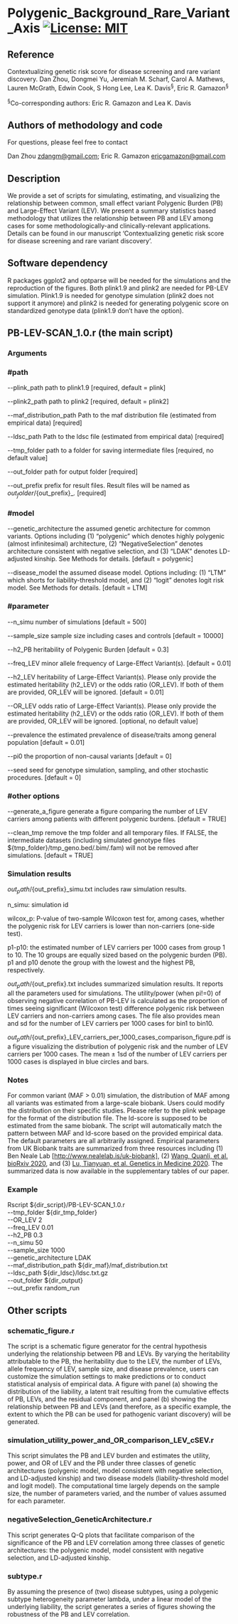 # Polygenic_Background_Rare_Variant_Axis [![License: MIT](https://img.shields.io/badge/License-MIT-yellow.svg)](https://github.com/gamazonlab/Polygenic_Background_Rare_Variant_Axis/blob/master/LICENSE) 

## Reference

Contextualizing genetic risk score for disease screening and rare variant discovery. Dan Zhou, Dongmei Yu, Jeremiah M. Scharf, Carol A. Mathews, Lauren McGrath, Edwin Cook, S Hong Lee, Lea K. Davis<sup>§</sup>, Eric R. Gamazon<sup>§</sup>

<sup>§</sup>Co-corresponding authors:  Eric R. Gamazon and Lea K. Davis

## Authors of methodology and code

For questions, please feel free to contact

Dan Zhou zdangm@gmail.com;
Eric R. Gamazon ericgamazon@gmail.com  

## Description

We provide a set of scripts for simulating, estimating, and visualizing the relationship between common, small effect variant Polygenic Burden (PB) and Large-Effect Variant (LEV). We present a summary statistics based methodology that utilizes the relationship between PB and LEV among cases for some methodologically-and clinically-relevant applications. Details can be found in our manuscript ‘Contextualizing genetic risk score for disease screening and rare variant discovery’.

## Software dependency

R packages ggplot2 and optparse will be needed for the simulations and the reproduction of the figures. Both plink1.9 and plink2 are needed for PB-LEV simulation. Plink1.9 is needed for genotype simulation (plink2 does not support it anymore) and plink2 is needed for generating polygenic score on standardized genotype data (plink1.9 don’t have the option).


## PB-LEV-SCAN_1.0.r (the main script)

### Arguments

### #path

--plink_path path to plink1.9 [required, default = plink]

--plink2_path path to plink2 [required, default = plink2]

--maf_distribution_path Path to the maf distribution file (estimated from empirical data) [required]

--ldsc_path Path to the ldsc file (estimated from empirical data) [required]

--tmp_folder path to a folder for saving intermediate files [required, no default value]

--out_folder path for output folder [required]

--out_prefix prefix for result files. Result files will be named as ${out_folder}/${out_prefix}_*.* [required]
### #model

--genetic_architecture the assumed genetic architecture for common variants. Options including (1) “polygenic” which denotes highly polygenic (almost infinitesimal) architecture, (2) “NegativeSelection” denotes architecture consistent with negative selection, and (3) “LDAK” denotes LD-adjusted kinship. See Methods for details. [default = polygenic] 

--disease_model the assumed disease model. Options including: (1) “LTM” which shorts for liability-threshold model, and (2) “logit” denotes logit risk model. See Methods for details. [default = LTM]

### #parameter

--n_simu number of simulations [default = 500]

--sample_size sample size including cases and controls [default = 10000]

--h2_PB heritability of Polygenic Burden [default = 0.3]

--freq_LEV minor allele frequency of Large-Effect Variant(s). [default = 0.01]

--h2_LEV heritability of Large-Effect Variant(s). Please only provide the estimated heritability (h2_LEV) or the odds ratio (OR_LEV). If both of them are provided, OR_LEV will be ignored. [default = 0.01]

--OR_LEV odds ratio of Large-Effect Variant(s). Please only provide the estimated heritability (h2_LEV) or the odds ratio (OR_LEV). If both of them are provided, OR_LEV will be ignored. [optional, no default value]

--prevalence the estimated prevalence of disease/traits among general population [default = 0.01]

--pi0 the proportion of non-causal variants [default = 0]

--seed seed for genotype simulation, sampling, and other stochastic procedures. [default = 0]
### #other options

--generate_a_figure generate a figure comparing the number of LEV carriers among patients with different polygenic burdens. [default = TRUE]

--clean_tmp remove the tmp folder and all temporary files. If FALSE, the intermediate datasets (including simulated genotype files ${tmp_folder}/tmp_geno.bed/.bim/.fam) will not be removed after simulations. [default = TRUE]


### Simulation results
${out_path}/${out_prefix}_simu.txt includes raw simulation results. 

n_simu: simulation id

wilcox_p: P-value of two-sample Wilcoxon test for, among cases, whether the polygenic risk for LEV carriers is lower than non-carriers (one-side test).

p1-p10: the estimated number of LEV carriers per 1000 cases from group 1 to 10. The 10 groups are equally sized based on the polygenic burden (PB). p1 and p10 denote the group with the lowest and the highest PB, respectively.

${out_path}/${out_prefix}.txt includes summarized simulation results. It reports all the parameters used for simulations. The utility/power (when pi!=0) of observing negative correlation of PB-LEV is calculated as the proportion of times seeing significant (Wilcoxon test) difference polygenic risk between LEV carriers and non-carriers among cases. The file also provides mean and sd for the number of LEV carriers per 1000 cases for bin1 to bin10.

${out_path}/${out_prefix}_LEV_carriers_per_1000_cases_comparison_figure.pdf is a figure visualizing the distribution of polygenic risk and the number of LEV carriers per 1000 cases. The mean ± 1sd of the number of LEV carriers per 1000 cases is displayed in blue circles and bars.

### Notes
For common variant (MAF > 0.01) simulation, the distribution of MAF among all variants was estimated from a large-scale biobank. Users could modify the distribution on their specific studies. Please refer to the plink webpage for the format of the distribution file. 
The ld-score is supposed to be estimated from the same biobank. The script will automatically match the pattern between MAF and ld-score based on the provided empirical data.
The default parameters are all arbitrarily assigned. Empirical parameters from UK Biobank traits are summarized from three resources including (1) Ben Neale Lab [http://www.nealelab.is/uk-biobank], (2) [Wang, Quanli, et al. bioRxiv 2020](https://www.biorxiv.org/content/10.1101/2020.12.13.422582v1.abstract), and (3) [Lu, Tianyuan, et al. Genetics in Medicine 2020](https://www.nature.com/articles/s41436-020-01007-7). The summarized data is now available in the supplementary tables of our paper.

### Example
Rscript ${dir_script}/PB-LEV-SCAN_1.0.r \
--tmp_folder ${dir_tmp_folder} \
--OR_LEV 2 \
--freq_LEV 0.01 \
--h2_PB 0.3 \
--n_simu 50  \
--sample_size 1000 \
--genetic_architecture LDAK \
--maf_distribution_path ${dir_maf}/maf_distribution.txt \
--ldsc_path ${dir_ldsc}/ldsc.txt.gz  \
--out_folder ${dir_output} \
--out_prefix random_run


## Other scripts

### schematic_figure.r
The script is a schematic figure generator for the central hypothesis underlying the relationship between PB and LEVs. By varying the heritability attributable to the PB, the heritability due to the LEV, the number of LEVs, allele frequency of LEV, sample size, and disease prevalence, users can customize the simulation settings to make predictions or to conduct statistical analysis of empirical data. A figure with panel (a) showing the distribution of the liability, a latent trait resulting from the cumulative effects of PB, LEVs, and the residual component, and panel (b) showing the relationship between PB and LEVs (and therefore, as a specific example, the extent to which the PB can be used for pathogenic variant discovery) will be generated.

### simulation_utility_power_and_OR_comparison_LEV_cSEV.r
This script simulates the PB and LEV burden and estimates the utility, power, and OR of LEV and the PB under three classes of genetic architectures (polygenic model, model consistent with negative selection, and LD-adjusted kinship) and two disease models (liability-threshold model and logit model). The computational time largely depends on the sample size, the number of parameters varied, and the number of values assumed for each parameter.

### negativeSelection_GeneticArchitecture.r
This script generates Q-Q plots that facilitate comparison of the significance of the PB and LEV correlation among three classes of genetic architectures: the polygenic model, model consistent with negative selection, and LD-adjusted kinship.

### subtype.r
By assuming the presence of (two) disease subtypes, using a polygenic subtype heterogeneity parameter lambda, under a linear model of the underlying liability, the script generates a series of figures showing the robustness of the PB and LEV correlation. 


